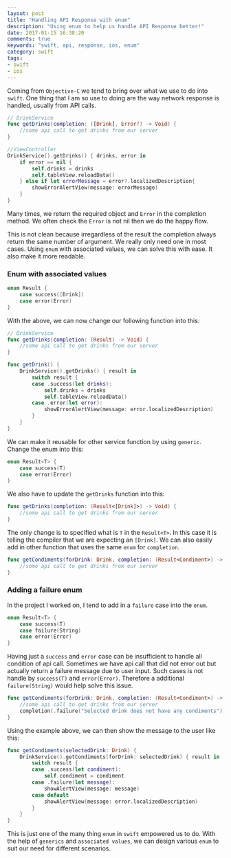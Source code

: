 ```yaml
---
layout: post
title: "Handling API Response with enum"
description: "Using enum to help us handle API Response better!"
date: 2017-01-15 16:38:20
comments: true
keywords: "swift, api, response, ios, enum"
category: swift
tags:
- swift
- ios
---
```


Coming from `Objective-C` we tend to bring over what we use to do into `swift`. One thing that I am so use to doing are the way network response is handled, usually from API calls.

```swift
// DrinkService
func getDrinks(completion: ([Drink], Error?) -> Void) {
    //some api call to get drinks from our server
}

//ViewController
DrinkService().getDrinks() { drinks, error in
    if error == nil {
        self.drinks = drinks
        self.tableView.reloadData()
    } else if let errorMessage = error?.localizedDescription{
        showErrorAlertView(message: errorMessage)
    }
}
```

Many times, we return the required object and `Error` in the completion method. We often check the `Error` is not nil then we do the happy flow.

This is not clean because irregardless of the result the completion always return the same number of argument. We really only need one in most cases. Using `enum` with associated values, we can solve this with ease. It also make it more readable.

### Enum with associated values

```swift
enum Result {
    case success([Drink])
    case error(Error)
}
```

With the above, we can now change our following function into this:

```swift
// DrinkService
func getDrinks(completion: (Result) -> Void) {
    //some api call to get drinks from our server
}

func getDrink() {
    DrinkService().getDrinks() { result in
        switch result {
        case .success(let drinks):
            self.drinks = drinks
            self.tableView.reloadData()
        case .error(let error):
            showErrorAlertView(message: error.localizedDescription)
        }
    }
}
```

We can make it reusable for other service function by using `generic`. Change the enum into this:

```swift
enum Result<T> {
    case success(T)
    case error(Error)
}
```
We also have to update the `getDrinks` function into this:

```swift
func getDrinks(completion: (Result<[Drink]>) -> Void) {
    //some api call to get drinks from our server
}
```

The only change is to specified what is `T` in the `Result<T>`. In this case it is telling  the compiler that we are expecting an `[Drink]`. We can also easily add in other function that uses the same `enum` for `completion`.

```swift
func getCondiments(forDrink: Drink, completion: (Result<Condiment>) -> Void) {
    //some api call to get drinks from our server
}
```

### Adding a failure enum
In the project I worked on, I tend to add in a `failure` case into the `enum`.

```swift
enum Result<T> {
    case success(T)
    case failure(String)
    case error(Error)
}
```
Having just a `success` and `error` case can be insufficient to handle all condition of api call. Sometimes we have api call that did not error out but actually return a failure message due to user input. Such cases is not handle by `success(T)` and `error(Error)`. Therefore a additional `failure(String)` would help solve this issue.

```swift
func getCondiments(forDrink: Drink, completion: (Result<Condiment>) -> Void) {
    //some api call to get drinks from our server
    completion(.failure("Selected drink does not have any condiments"))
}
```

Using the example above, we can then show the message to the user like this:

```swift
func getCondiments(selectedDrink: Drink) {
    DrinkService().getCondiments(forDrink: selectedDrink) { result in
        switch result {
        case .success(let condiment):
            self.condiment = condiment
        case .failure(let message):
            showAlertView(message: message)
        case default
            showAlertView(message: error.localizedDescription)
        }
    }
}
```

This is just one of the many thing `enum` in `swift` empowered us to do. With the help of `generics` and `associated values`, we can design various `enum` to suit our need for different scenarios.
